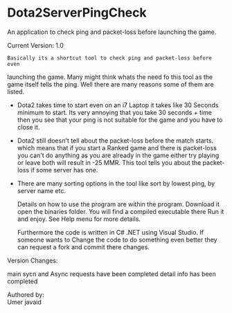# Dota2ServerPingCheck
An application to check ping and packet-loss before launching the game.
 
Current Version: 1.0    

	Basically its a shortcut tool to check ping and packet-loss before even 
launching the game. Many might think whats the need fo this tool as the game
itself tells the ping. Well there are many reasons some of them are listed.

- Dota2 takes time to start even on an i7 Laptop it takes like 30 Seconds 
	minimum to start. Its very annoying that you take 30 seconds + time 
	then you see that your ping is not suitable for the game and you have
	to close it.
	
- Dota2 still doesn't tell about the packet-loss before the match starts.
	which means that if you start a Ranked game and there is packet-loss
	you can't do anything as you are already in the game either try playing
	or leave both will result in -25 MMR. This tool tells you about the 
	packet-loss if some server has one.
	
- There are many sorting options in the tool like sort by lowest ping, by 
	server name etc.
	
	Details on how to use the program are within the program. Download it 
open the binaries folder. You will find a compiled executable there Run it 
and enjoy. See Help menu for more details.

	Furthermore the code is written in C# .NET using Visual Studio.
If someone wants to Change the code to do something even better they can 
request a fork and commit there changes. 


Version Changes:   
   
main sycn and Async requests have been completed
detail info has been completed     


Authored by:   
Umer javaid

